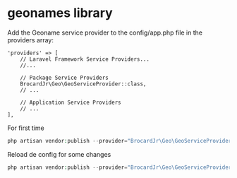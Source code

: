 # geonames library


Add the Geoname service provider to the config/app.php file in the providers array:

```
'providers' => [
    // Laravel Framework Service Providers...
    //...

    // Package Service Providers
    BrocardJr\Geo\GeoServiceProvider::class,
    // ...

    // Application Service Providers
    // ...
],
```

For first time
```php
php artisan vendor:publish --provider="BrocardJr\Geo\GeoServiceProvider"
```

Reload de config for some changes
```php
php artisan vendor:publish --provider="BrocardJr\Geo\GeoServiceProvider" --tag=config --force
```
